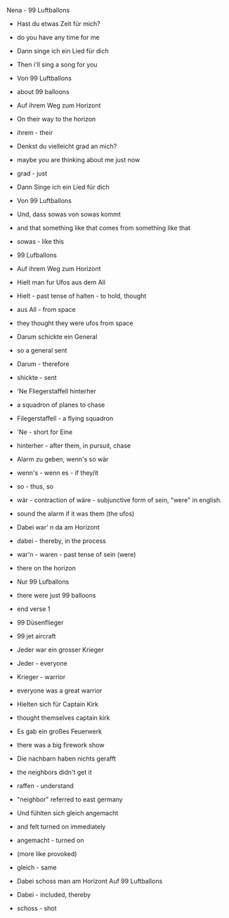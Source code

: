 Nena - 99 Luftballons

- Hast du etwas Zeit für mich?
- do you have any time for me

- Dann singe ich ein Lied für dich
- Then i'll sing a song for you

- Von 99 Luftballons
- about 99 balloons

- Auf ihrem Weg zum Horizont
- On their way to the horizon
- ihrem - their

- Denkst du vielleicht grad an mich?
- maybe you are thinking about me just now
- grad - just

- Dann Singe ich ein Lied für dich

- Von 99 Luftballons

- Und, dass sowas von sowas kommt
- and that something like that comes from something like that
- sowas - like this

- 99 Lufballons
- Auf ihrem Weg zum Horizont

- Hielt man fur Ufos aus dem All
- Hielt - past tense of halten - to hold, thought
- aus All - from space
- they thought they were ufos from space

- Darum schickte ein General
- so a general sent
- Darum - therefore
- shickte - sent

- 'Ne Fliegerstaffell hinterher
- a squadron of planes to chase
- Filegerstaffell - a flying squadron
- 'Ne - short for Eine
- hinterher - after them, in pursuit, chase

- Alarm zu geben, wenn's so wär
- wenn's - wenn es - if they/it
- so - thus, so
- wär - contraction of wäre - subjunctive form of sein, "were" in english.
- sound the alarm if it was them (the ufos)

- Dabei war' n da am Horizont
- dabei - thereby, in the process
- war'n - waren - past tense of sein (were)
- there on the horizon

- Nur 99 Lufballons
- there were just 99 balloons

- end verse 1

- 99 Düsenflieger
- 99 jet aircraft

- Jeder war ein grosser Krieger
- Jeder - everyone
- Krieger - warrior
- everyone was a great warrior

- Hielten sich für Captain Kirk
- thought themselves captain kirk

- Es gab ein großes Feuerwerk
- there was a big firework show

- Die nachbarn haben nichts gerafft
- the neighbors didn't get it
- raffen - understand
- "neighbor" referred to east germany

- Und fühlten sich gleich angemacht
- and felt turned on immediately
- angemacht - turned on
- (more like provoked)
- gleich - same

- Dabei schoss man am Horizont Auf 99 Luftballons
- Dabei - included, thereby
- schoss - shot